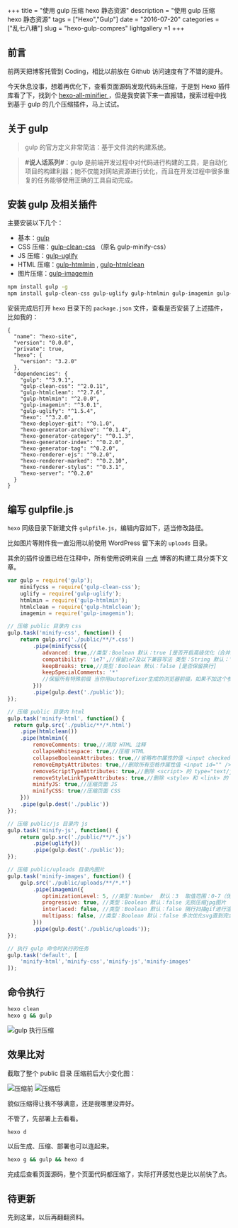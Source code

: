 +++
title = "使用 gulp 压缩 hexo 静态资源"
description = "使用 gulp 压缩 hexo 静态资源"
tags = ["Hexo","Gulp"]
date = "2016-07-20"
categories = ["乱七八糟"]
slug = "hexo-gulp-compres"
lightgallery =1
+++

## 前言

前两天把博客托管到 Coding，相比以前放在 Github 访问速度有了不错的提升。

今天休息没事，想着再优化下，查看页面源码发现代码未压缩，于是到 Hexo 插件库看了下，找到个 [hexo-all-minifier ](https://github.com/unhealthy/hexo-all-minifier)，但是我安装下来一直报错，搜索过程中找到基于 gulp 的几个压缩插件，马上试试。

## 关于 gulp

>gulp 的官方定义非常简洁：基于文件流的构建系统。


>**#说人话系列#**：gulp 是前端开发过程中对代码进行构建的工具，是自动化项目的构建利器；她不仅能对网站资源进行优化，而且在开发过程中很多重复的任务能够使用正确的工具自动完成。



## 安装 gulp 及相关插件

主要安装以下几个：

- 基本：[gulp](https://www.npmjs.com/package/gulp)
- CSS 压缩：[gulp-clean-css](https://github.com/scniro/gulp-clean-css) （原名 gulp-minify-css）
- JS 压缩：[gulp-uglify](https://www.npmjs.com/package/gulp-uglify)
- HTML 压缩：[gulp-htmlmin](https://www.npmjs.com/package/gulp-htmlmin) ,  [gulp-htmlclean](https://www.npmjs.com/package/gulp-htmlclean)
- 图片压缩：[gulp-imagemin](https://www.npmjs.com/package/gulp-imagemin)

```bash
npm install gulp -g
npm install gulp-clean-css gulp-uglify gulp-htmlmin gulp-imagemin gulp-htmlclean gulp --save
```

安装完成后打开 `hexo` 目录下的 `package.json` 文件，查看是否安装了上述插件，比如我的：

```
{
  "name": "hexo-site",
  "version": "0.0.0",
  "private": true,
  "hexo": {
    "version": "3.2.0"
  },
  "dependencies": {
    "gulp": "^3.9.1",
    "gulp-clean-css": "^2.0.11",
    "gulp-htmlclean": "^2.7.6",
    "gulp-htmlmin": "^2.0.0",
    "gulp-imagemin": "^3.0.1",
    "gulp-uglify": "^1.5.4",
    "hexo": "^3.2.0",
    "hexo-deployer-git": "^0.1.0",
    "hexo-generator-archive": "^0.1.4",
    "hexo-generator-category": "^0.1.3",
    "hexo-generator-index": "^0.2.0",
    "hexo-generator-tag": "^0.2.0",
    "hexo-renderer-ejs": "^0.2.0",
    "hexo-renderer-marked": "^0.2.10",
    "hexo-renderer-stylus": "^0.3.1",
    "hexo-server": "^0.2.0"
  }
}
```

## 编写 gulpfile.js

`hexo` 同级目录下新建文件 `gulpfile.js`，编辑内容如下，适当修改路径。

比如图片等附件我一直沿用以前使用 WordPress 留下来的 `uploads` 目录。

其余的插件设置已经在注释中，所有使用说明来自 [一点](http://www.ydcss.com/archives/category/%E6%9E%84%E5%BB%BA%E5%B7%A5%E5%85%B7) 博客的构建工具分类下文章。

```javascript
var gulp = require('gulp');
    minifycss = require('gulp-clean-css');
    uglify = require('gulp-uglify');
    htmlmin = require('gulp-htmlmin');
    htmlclean = require('gulp-htmlclean');
    imagemin = require('gulp-imagemin');

// 压缩 public 目录内 css
gulp.task('minify-css', function() {
    return gulp.src('./public/**/*.css')
        .pipe(minifycss({
           advanced: true,//类型：Boolean 默认：true [是否开启高级优化（合并选择器等）]
           compatibility: 'ie7',//保留ie7及以下兼容写法 类型：String 默认：''or'*' [启用兼容模式； 'ie7'：IE7兼容模式，'ie8'：IE8兼容模式，'*'：IE9+兼容模式]
           keepBreaks: true,//类型：Boolean 默认：false [是否保留换行]
           keepSpecialComments: '*'
           //保留所有特殊前缀 当你用autoprefixer生成的浏览器前缀，如果不加这个参数，有可能将会删除你的部分前缀
        }))
        .pipe(gulp.dest('./public'));
});

// 压缩 public 目录内 html
gulp.task('minify-html', function() {
  return gulp.src('./public/**/*.html')
    .pipe(htmlclean())
    .pipe(htmlmin({
        removeComments: true,//清除 HTML 注释
        collapseWhitespace: true,//压缩 HTML
        collapseBooleanAttributes: true,//省略布尔属性的值 <input checked="true"/> ==> <input />
        removeEmptyAttributes: true,//删除所有空格作属性值 <input id="" /> ==> <input />
        removeScriptTypeAttributes: true,//删除 <script> 的 type="text/javascript"
        removeStyleLinkTypeAttributes: true,//删除 <style> 和 <link> 的 type="text/css"
        minifyJS: true,//压缩页面 JS
        minifyCSS: true//压缩页面 CSS
    }))
    .pipe(gulp.dest('./public'))
});

// 压缩 public/js 目录内 js
gulp.task('minify-js', function() {
    return gulp.src('./public/**/*.js')
        .pipe(uglify())
        .pipe(gulp.dest('./public'));
});

// 压缩 public/uploads 目录内图片
gulp.task('minify-images', function() {
    gulp.src('./public/uploads/**/*.*')
        .pipe(imagemin({
           optimizationLevel: 5, //类型：Number  默认：3  取值范围：0-7（优化等级）
           progressive: true, //类型：Boolean 默认：false 无损压缩jpg图片
           interlaced: false, //类型：Boolean 默认：false 隔行扫描gif进行渲染
           multipass: false, //类型：Boolean 默认：false 多次优化svg直到完全优化
        }))
        .pipe(gulp.dest('./public/uploads'));
});

// 执行 gulp 命令时执行的任务
gulp.task('default', [
    'minify-html','minify-css','minify-js','minify-images'
]);
```

## 命令执行

```bash
hexo clean
hexo g && gulp
```

![gulp 执行压缩](gulp.png "执行过程")


## 效果比对

截取了整个 public 目录 压缩前后大小变化图：

![压缩前](ysq.png "压缩前")
![压缩后](ysh.png "压缩后")

貌似压缩得让我不够满意，还是我哪里没弄好。

不管了，先部署上去看看。

```bash
hexo d
```
以后生成、压缩、部署也可以连起来。

```bash
hexo g && gulp && hexo d
```

完成后查看页面源码，整个页面代码都压缩了，实际打开感觉也是比以前快了点。

## 待更新

先到这里，以后再翻翻资料。
